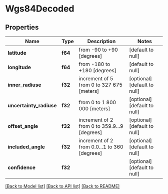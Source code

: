 # Wgs84Decoded

## Properties
Name | Type | Description | Notes
------------ | ------------- | ------------- | -------------
**latitude** | **f64** | from -90 to +90 [degrees] | [default to null]
**longitude** | **f64** | from -180 to +180 [degrees] | [default to null]
**inner_radiuse** | **f32** | increment of 5 from 0 to 327 675 [meters] | [optional] [default to null]
**uncertainty_radiuse** | **f32** | from 0 to 1 800 000 [meters] | [optional] [default to null]
**offset_angle** | **f32** | increment of 2 from 0 to 359.9...9 [degrees] | [optional] [default to null]
**included_angle** | **f32** | increment of 2 from 0.0...1 to 360 [degrees] | [optional] [default to null]
**confidence** | **f32** |  | [optional] [default to null]

[[Back to Model list]](../README.md#documentation-for-models) [[Back to API list]](../README.md#documentation-for-api-endpoints) [[Back to README]](../README.md)


